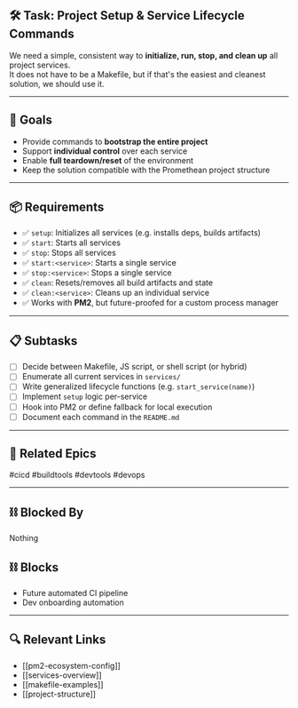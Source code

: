 ## 🛠️ Task: Project Setup & Service Lifecycle Commands

We need a simple, consistent way to **initialize, run, stop, and clean up** all project services.  
It does not have to be a Makefile, but if that's the easiest and cleanest solution, we should use it.

---

## 🎯 Goals

- Provide commands to **bootstrap the entire project**
- Support **individual control** over each service
- Enable **full teardown/reset** of the environment
- Keep the solution compatible with the Promethean project structure

---

## 📦 Requirements

- ✅ `setup`: Initializes all services (e.g. installs deps, builds artifacts)
- ✅ `start`: Starts all services
- ✅ `stop`: Stops all services
- ✅ `start:<service>`: Starts a single service
- ✅ `stop:<service>`: Stops a single service
- ✅ `clean`: Resets/removes all build artifacts and state
- ✅ `clean:<service>`: Cleans up an individual service
- ✅ Works with **PM2**, but future-proofed for a custom process manager

---

## 📋 Subtasks

- [ ] Decide between Makefile, JS script, or shell script (or hybrid)
- [ ] Enumerate all current services in `services/`
- [ ] Write generalized lifecycle functions (e.g. `start_service(name)`)
- [ ] Implement `setup` logic per-service
- [ ] Hook into PM2 or define fallback for local execution
- [ ] Document each command in the `README.md`

---

## 🔗 Related Epics

#cicd #buildtools #devtools #devops

---

## ⛓️ Blocked By

Nothing

## ⛓️ Blocks

- Future automated CI pipeline
- Dev onboarding automation

---

## 🔍 Relevant Links

- [[pm2-ecosystem-config]]
- [[services-overview]]
- [[makefile-examples]]
- [[project-structure]]
